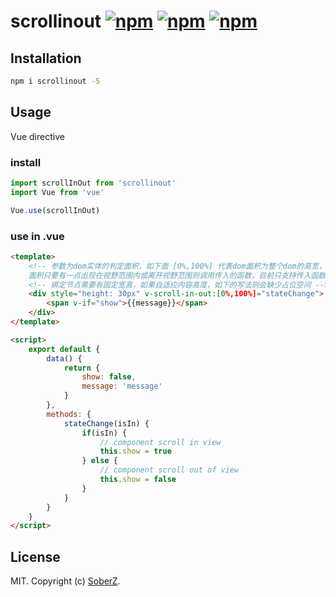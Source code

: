 # scrollinout [![npm](https://img.shields.io/npm/v/scrollinout.svg)](https://www.npmjs.com/package/scrollinout) [![npm](https://img.shields.io/npm/dm/scrollinout.svg)](https://www.npmjs.com/package/scrollinout) [![npm](https://img.shields.io/npm/l/scrollinout.svg)](LICENSE)

## Installation

```bash
npm i scrollinout -S
```

## Usage

Vue directive

### install

```js
import scrollInOut from 'scrollinout'
import Vue from 'vue'

Vue.use(scrollInOut)
```

### use in .vue

```html
<template>
    <!-- 参数为dom实体的判定面积，如下面 [0%,100%] 代表dom面积为整个dom的高宽，
    面积只要有一点出现在视野范围内或离开视野范围则调用传入的函数，目前只支持传入函数。 -->
    <!-- 绑定节点需要有固定宽高，如果自适应内容高度，如下的写法则会缺少占位空间 -->
    <div style="height: 30px" v-scroll-in-out:[0%,100%]="stateChange">
        <span v-if="show">{{message}}</span>
    </div>
</template>

<script>
    export default {
        data() {
            return {
                show: false,
                message: 'message'
            }
        },
        methods: {
            stateChange(isIn) {
                if(isIn) {
                    // component scroll in view
                    this.show = true
                } else {
                    // component scroll out of view
                    this.show = false
                }
            }
        }
    }
</script>
```

## License

MIT. Copyright (c) [SoberZ](https://www.soberz.cn).